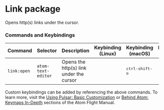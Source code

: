 # Link package

Opens http(s) links under the cursor.

### Commands and Keybindings

|Command|Selector|Description|Keybinding (Linux)|Keybinding (macOS)|Keybinding (Windows)|
|-------|--------|-----------|------------------|------------------|--------------------|
|`link:open`|`atom-text-editor`|Opens the http(s) link under the cursor||<kbd>ctrl-shift-o</kbd>||

Custom keybindings can be added by referencing the above commands.  To learn more, visit the [Using Pulsar: Basic Customization](https://pulsar-edit.dev/docs/launch-manual/sections/using-pulsar/#basic-customization) or [Behind Atom: Keymaps In-Depth](https://pulsar-edit.dev/docs/launch-manual/sections/behind-pulsar#keymaps-in-depth) sections of the Atom Flight Manual.
